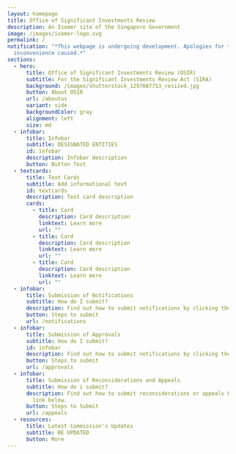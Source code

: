 ```yaml
---
layout: homepage
title: Office of Significant Investments Review
description: An Isomer site of the Singapore Government
image: /images/isomer-logo.svg
permalink: /
notification: "*This webpage is undergoing development. Apologies for the
  inconvenience caused.*"
sections:
  - hero:
      title: Office of Significant Investments Review (OSIR)
      subtitle: For the Significant Investments Review Act (SIRA)
      background: /images/shutterstock_1297087753_resized.jpg
      button: About OSIR
      url: /aboutus
      variant: side
      backgroundColor: gray
      alignment: left
      size: md
  - infobar:
      title: Infobar
      subtitle: DESIGNATED ENTITIES
      id: infobar
      description: Infobar description
      button: Button Text
  - textcards:
      title: Text Cards
      subtitle: Add informational text
      id: textcards
      description: Text card description
      cards:
        - title: Card
          description: Card description
          linktext: Learn more
          url: ""
        - title: Card
          description: Card description
          linktext: Learn more
          url: ""
        - title: Card
          description: Card description
          linktext: Learn more
          url: ""
  - infobar:
      title: Submission of Notifications
      subtitle: How do I submit?
      description: Find out how to submit notifications by clicking the link below.
      button: Steps to submit
      url: /notifications
  - infobar:
      title: Submission of Approvals
      subtitle: How do I submit?
      id: infobar
      description: Find out how to submit notifications by clicking the link below.
      button: Steps to submit
      url: /approvals
  - infobar:
      title: Submission of Reconsiderations and Appeals
      subtitle: How do i submit?
      description: Find out how to submit reconsiderations or appeals by clicking the
        link below.
      button: Steps to Submit
      url: /appeals
  - resources:
      title: Latest Commission's Updates
      subtitle: BE UPDATED
      button: More
---
```

